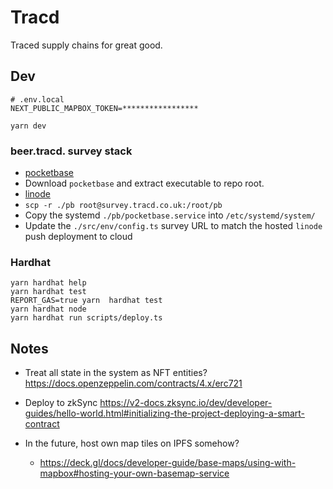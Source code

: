 # Tracd
Traced supply chains for great good.

## Dev
```shell
# .env.local
NEXT_PUBLIC_MAPBOX_TOKEN=*****************
```

```shell
yarn dev
```

### beer.tracd. survey stack
- [pocketbase](https://pocketbase.io/docs/)
- Download `pocketbase` and extract executable to repo root.
- [linode](https://cloud.linode.com/linodes)
- `scp -r ./pb root@survey.tracd.co.uk:/root/pb` 
- Copy the systemd `./pb/pocketbase.service` into `/etc/systemd/system/`
- Update the `./src/env/config.ts` survey URL to match the hosted `linode` push deployment to cloud

### Hardhat
```shell
yarn hardhat help
yarn hardhat test
REPORT_GAS=true yarn  hardhat test
yarn hardhat node
yarn hardhat run scripts/deploy.ts
```

## Notes
- Treat all state in the system as NFT entities?
https://docs.openzeppelin.com/contracts/4.x/erc721

- Deploy to zkSync
https://v2-docs.zksync.io/dev/developer-guides/hello-world.html#initializing-the-project-deploying-a-smart-contract

- In the future, host own map tiles on IPFS somehow?
  - https://deck.gl/docs/developer-guide/base-maps/using-with-mapbox#hosting-your-own-basemap-service
